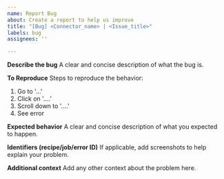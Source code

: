 ```yaml
---
name: Report Bug
about: Create a report to help us improve
title: "[Bug] <Connector_name> | <Issue_title>"
labels: bug
assignees: ''

---
```


**Describe the bug**
A clear and concise description of what the bug is.

**To Reproduce**
Steps to reproduce the behavior:
1. Go to '...'
2. Click on '....'
3. Scroll down to '....'
4. See error

**Expected behavior**
A clear and concise description of what you expected to happen.


**Identifiers (recipe/job/error ID)**
If applicable, add screenshots to help explain your problem.


**Additional context**
Add any other context about the problem here.
